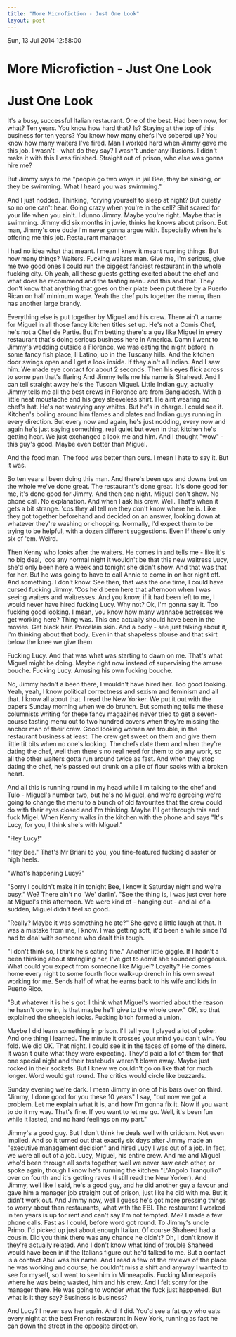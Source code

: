 ```yaml
---
title: "More Microfiction - Just One Look"
layout: post 
---
```


Sun, 13 Jul 2014 12:58:00 

# More Microfiction - Just One Look

# Just One Look

It's a busy, successful Italian restaurant.  One of the best.  Had been now, for what?  Ten years.  You know how hard that? Is?  Staying at the top of this business for ten years? You know how many chefs I've sobered up?  You know how many waiters I've fired.  Man I worked hard when Jimmy gave me this job.  I wasn't - what do they say?  I wasn't under any illusions.  I didn't make it with this I was finished.  Straight out of prison, who else was gonna hire me?



But Jimmy says to me "people go two ways in jail Bee, they be sinking, or they be swimming.  What I heard you was swimming."



And I just nodded.  Thinking, "crying yourself to sleep at night? But quietly so no one can't hear. Going crazy when you're in the cell?  Shit scared for your life when you ain't.  I dunno Jimmy.  Maybe you're right.  Maybe that is swimming.  Jimmy did six months in juvie, thinks he knows about prison.  But man, Jimmy's one dude I'm never gonna argue with.  Especially when he's offering me this job.  Restaurant manager.



I had no idea what that meant.  I mean I knew it meant running things.  But how many things? Waiters.  Fucking waiters man.  Give me, I'm serious, give me two good ones I could run the biggest fanciest restaurant in the whole fucking city. Oh yeah, all these guests getting excited about the chef and what does he recommend and the tasting menu and this and that.  They don't know that anything that goes on their plate been put there by a Puerto Rican on half minimum wage. Yeah the chef puts together the menu, then has another large brandy.



Everything else is put together by Miguel and his crew.  There  ain't a name for Miguel in all those fancy kitchen titles set up.  He's not a Comis Chef, he's not a Chef de Partie.  But I'm betting there's a guy like Miguel in every restaurant that's doing serious business here in America.  Damn I went to Jimmy's wedding outside a Florence, we was eating the night before in some fancy fish place, Il Latino, up in the Tuscany hills.  And the kitchen door swings open and I get a look inside.  If they ain't all Indian.  And I saw him. We made eye contact for about 2 seconds. Then his eyes flick across to some pan that's flaring And Jimmy tells me his name is Shaheed. And I can tell straight away he's the Tuscan Miguel.  Little Indian guy, actually Jimmy tells me all the best crews in Florence are from Bangladesh. With a little neat moustache and his grey sleeveless shirt.  He aint wearing no chef's hat.  He's not wearying any whites.  But he's in charge.  I could see it.  Kitchen's boiling around him flames and plates and Indian guys running in every direction.  But every now and again, he's just nodding, every now and again he's just saying something, real quiet but even in that kitchen he's getting hear.  We just exchanged a look me and him.  And I thought "wow" - this guy's good.  Maybe even better than Miguel.  


And the food man.  The food was better than ours.  I mean I hate to say it.  But it was.


So ten years I been doing this man.  And there's been ups and downs but on the whole we've done great.  The restaurant's done great.  It's done good for me, it's done good for Jimmy. And then one night.  Miguel don't show.  No phone call.  No explanation.  And when I ask his crew.  Well.  That's when it gets a bit strange.  'cos they all tell me they don't know where he is.  Like they got together beforehand and decided on an answer, looking down at whatever they're washing or chopping. Normally, I'd expect them to be trying to be helpful, with a dozen different suggestions.  Even If there's only six of 'em. Weird.



Then Kenny who looks after the waiters. He comes in and tells me - like it's no big deal, 'cos any normal night it wouldn't be that this new waitress Lucy, she'd only been here a week and tonight she didn't show. And that was that for her.  But he was going to have to call Annie to come in on her night off. And something.  I don't know. See then, that was the one time, I could have cursed fucking Jimmy.  'Cos he'd been here that afternoon when I was seeing waiters and waitresses.  And you know, if it had been left to me, I would never have hired fucking Lucy. Why not?  Ok, I'm gonna say it.  Too fucking good looking. I mean, you know how many wannabe actresses we get working here?  Thing was.  This one actually should have been in the movies.  Get black hair. Porcelain skin. And a body - see just talking about it, I'm thinking about that body.  Even in that shapeless blouse and that skirt below the knee we give them.  

Fucking Lucy. And that was what was starting to dawn on me.  That's what Miguel might be doing.  Maybe right now instead of supervising the amuse bouche. Fucking Lucy.  Amusing his own fucking bouche. 
 
No, Jimmy hadn't a been there, I wouldn't have hired her.  Too good looking. Yeah, yeah, I know political correctness and sexism and feminism and all that.  I know all about that.  I read the New Yorker.  We put it out with the papers Sunday morning when we do brunch. But something tells me these columnists writing for these fancy magazines never tried to get a seven-course tasting menu out to two hundred covers when they're missing the anchor man of their crew.  Good looking women are trouble, in the restaurant business at least.  The crew get sweet on them and give them little tit bits when no one's looking.  The chefs date them and when they're dating the chef, well then there's no real need for them to do any work, so all the other waiters gotta run around twice as fast.  And when they stop dating the chef, he's passed out drunk on a pile of flour sacks with a broken heart.  


And all this is running round in my head while I'm talking to the chef and Tulo - Miguel's number two, but he's no Miguel, and we're agreeing we're going to change the menu to a bunch of old favourites that the crew could do with their eyes closed and I'm thinking.  Maybe I'll get through this and fuck Migel.  When Kenny walks in the kitchen with the phone and says "It's Lucy, for you, I think she's with Miguel." 


"Hey Lucy!"

"Hey Bee." That's Mr Briani to you, you fine-featured fucking disaster
or high heels.

"What's happening Lucy?"

"Sorry I couldn't make it in tonight Bee, I know it Saturday night and we're busy." We? There ain't no 'We' darlin'. "See the thing is, I was just over here at Miguel's this afternoon.  We were kind of - hanging out - and all of a sudden, Miguel didn't feel so good.

"Really? Maybe it was something he ate?" She gave a little laugh at that.  It was a mistake from me, I know.  I was getting soft, it'd been a while since I'd had to deal with someone who dealt this tough.  

"I don't think so, I think he's eating fine." Another little giggle.  If I hadn't a been thinking about strangling her, I've got to admit she sounded gorgeous.  What could you expect from someone like Miguel?  Loyalty? He comes home every night to some fourth floor walk-up drench in his own sweat working for me.  Sends half of what he earns back to his wife and kids in Puerto Rico.

"But whatever it is he's got.  I think what Miguel's worried about the reason he hasn't come in, is that maybe he'll give to the whole crew." OK, so that explained the sheepish looks.  Fucking bitch formed a union.

Maybe I did learn something in prison.  I'll tell you, I played a lot of poker.  And one thing I learned.  The minute it crosses your mind you can't win.  You fold.  We did OK.  That night.  I could see it in the faces of some of the diners.  It wasn't quite what they were expecting.  They'd paid a lot of them for that one special night and their tastebuds weren't blown away. Maybe just rocked in their sockets. But I knew we couldn't go on like that for much longer.  Word would get round.  The critics would circle like buzzards.

Sunday evening we're dark.  I mean Jimmy in one of his bars over on third. "Jimmy, I done good for you these 10 years" I say, "but now we got a problem.  Let me explain what it is, and how I'm gonna fix it.  Now if you want to do it my way.  That's fine.  If you want to let me go.  Well, it's been fun while it lasted, and no hard feelings on my part."

Jimmy's a good guy.  But I don't think he deals well with criticism.  Not even implied. And so it turned out that exactly six days after Jimmy made an "executive management decision" and hired Lucy I was out of a job. In fact, we were all out of a job.  Lucy, Miguel, his entire crew.  And me and Miguel who'd been through all sorts together, well we never saw each other, or spoke again, though I know he's running the kitchen "L'Angolo Tranquillo" over on fourth and it's getting raves (I still read the New Yorker).  And Jimmy, well like I said, he's a good guy, and he did another guy a favour and gave him a manager job straight out of prison, just like he did with me. But it didn't work out. And Jimmy now, well I guess he's got more pressing things to worry about than restaurants, what with the FBI. The restaurant I worked in ten years is up for rent and can't say I'm not tempted. Me? I made a few phone calls. Fast as I could, before word got round.  To Jimmy's uncle Primo.  I'd picked up just about enough Italian.  Of course Shaheed had a cousin. Did you think there was any chance he didn't? Oh, I don't know if they're actually related.  And I don't know what kind of trouble Shaheed would have been in if the Italians figure out he'd talked to me. But a contact is a contact Abul was his name. And I read a few of the reviews of the place he was working and course, he couldn't miss a shift and anyway I wanted to see for myself, so I went to see him in Minneapolis.  Fucking Minneapolis where he was being wasted, him and his crew.  And I felt sorry for the manager there. He was going to wonder what the fuck just happened. But what is it they say? Business is business?  

And Lucy? I never saw her again.  And if did.  You'd see a fat guy who eats every night at the best French restaurant in New York, running as fast he can down the street in the opposite direction.
